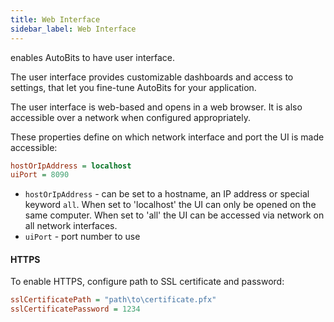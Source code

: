 ```yaml
---
title: Web Interface
sidebar_label: Web Interface
---
```


enables AutoBits to have user interface.

The user interface provides customizable dashboards and access to settings, that let you fine-tune AutoBits for your application.

The user interface is web-based and opens in a web browser. It is also accessible over a network when configured appropriately.

These properties define on which network interface and port the UI is made accessible:
```ini
hostOrIpAddress = localhost
uiPort = 8090
```

- `hostOrIpAddress` - can be set to a hostname, an IP address or special keyword `all`. When set to 'localhost' the UI can only be opened on the same computer. When set to 'all' the UI can be accessed via network on all network interfaces.
- `uiPort` - port number to use

#### HTTPS

To enable HTTPS, configure path to SSL certificate and password:

```ini
sslCertificatePath = "path\to\certificate.pfx"
sslCertificatePassword = 1234
```
